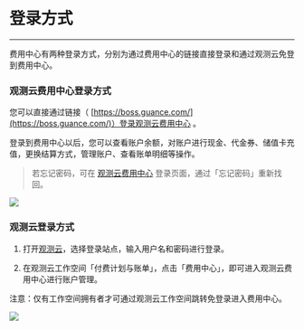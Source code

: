 # 登录方式
---

费用中心有两种登录方式，分别为通过费用中心的链接直接登录和通过观测云免登到费用中心。

### 观测云费用中心登录方式

您可以直接通过链接（ [https://boss.guance.com/](https://boss.guance.com/)）登录观测云费用中心 。

登录到费用中心以后，您可以查看账户余额，对账户进行现金、代金券、储值卡充值，更换结算方式，管理账户、查看账单明细等操作。

> 若忘记密码，可在 [观测云费用中心](https://boss.guance.com/) 登录页面，通过「忘记密码」重新找回。

![](../img/3.billing_cost_1.png)

### 观测云登录方式

1. 打开[观测云](https://auth.guance.com/login/pwd)，选择登录站点，输入用户名和密码进行登录。

2. 在观测云工作空间「付费计划与账单」，点击「费用中心」，即可进入观测云费用中心进行账户管理。

注意：仅有工作空间拥有者才可通过观测云工作空间跳转免登录进入费用中心。

![](../img/3.billing_cost_2.png)
